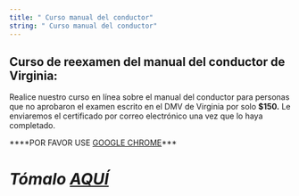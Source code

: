 ```yaml
---
title: " Curso manual del conductor"
string: " Curso manual del conductor"
---
```

## Curso de reexamen del manual del conductor de Virginia:

Realice nuestro curso en línea sobre el manual del conductor para personas que no aprobaron el examen escrito en el DMV de Virginia por solo **$150.** Le enviaremos el certificado por correo electrónico una vez que lo haya completado.

\*\*\*\*POR FAVOR USE [GOOGLE CHROME](https://www.googleadservices.com/pagead/aclk?sa=L&ai=DChsSEwiPuKTn95SPAxVMXXIKHe3rLSsYACICCAEQABoCcXU&ae=2&co=1&ase=2&gclid=Cj0KCQjwnovFBhDnARIsAO4V7mDFKE0oMoJ5mJvrsY7deKUlNRhhOKzKOC5fPFoqbSOYSk-LhAhAZzsaAgywEALw_wcB&ohost=www.google.com&cid=CAESVuD2onf9UzXd9AN64CVPejUzkB1sV-71L-1GNkvXD2_fhgtEOfSOpI0fjPP1dXcWO_8zU2NyrJTgmonDovN4Dj7nUlQ9QAwIJNdzuSgS2Gsdcj5tJdkD&category=acrcp_v1_79&sig=AOD64_3_QiqfDUKw8FNKUF31Gnah5Vb7nA&q&nis=4&adurl&ved=2ahUKEwjQlZvn95SPAxWJEVkFHVZpHFAQ0Qx6BAgKEAE)\*\**

# *Tómalo [AQUÍ](https://square.link/u/6g4a5eSZ)*